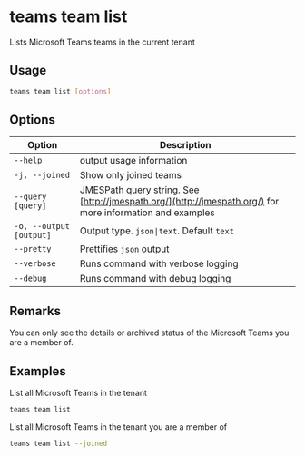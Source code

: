 # teams team list

Lists Microsoft Teams teams in the current tenant

## Usage

```sh
teams team list [options]
```

## Options

Option|Description
------|-----------
`--help`|output usage information
`-j, --joined`|Show only joined teams
`--query [query]`|JMESPath query string. See [http://jmespath.org/](http://jmespath.org/) for more information and examples
`-o, --output [output]`|Output type. `json\|text`. Default `text`
`--pretty`|Prettifies `json` output
`--verbose`|Runs command with verbose logging
`--debug`|Runs command with debug logging

## Remarks

You can only see the details or archived status of the Microsoft Teams you are a member of.

## Examples

List all Microsoft Teams in the tenant

```sh
teams team list
```

List all Microsoft Teams in the tenant you are a member of

```sh
teams team list --joined
```